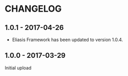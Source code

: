# CHANGELOG

## 1.0.1 - 2017-04-26

* Eliasis Framework has been updated to version 1.0.4.

## 1.0.0 - 2017-03-29

Initial upload